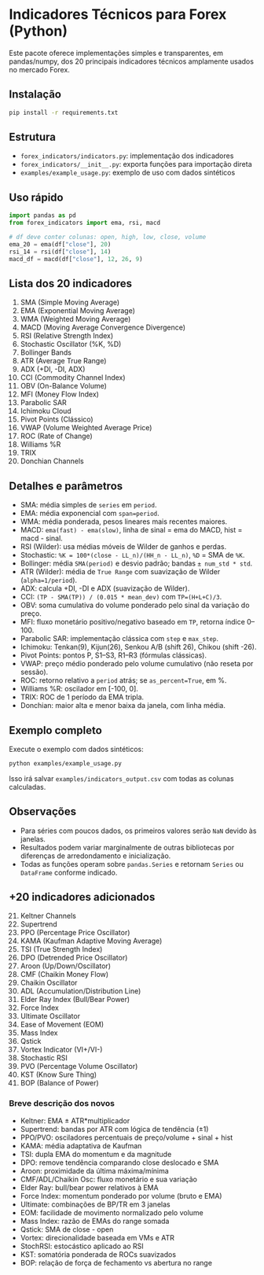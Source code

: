 # Indicadores Técnicos para Forex (Python)

Este pacote oferece implementações simples e transparentes, em pandas/numpy, dos 20 principais indicadores técnicos amplamente usados no mercado Forex.

## Instalação

```bash
pip install -r requirements.txt
```

## Estrutura

- `forex_indicators/indicators.py`: implementação dos indicadores
- `forex_indicators/__init__.py`: exporta funções para importação direta
- `examples/example_usage.py`: exemplo de uso com dados sintéticos

## Uso rápido

```python
import pandas as pd
from forex_indicators import ema, rsi, macd

# df deve conter colunas: open, high, low, close, volume
ema_20 = ema(df["close"], 20)
rsi_14 = rsi(df["close"], 14)
macd_df = macd(df["close"], 12, 26, 9)
```

## Lista dos 20 indicadores

1. SMA (Simple Moving Average)
2. EMA (Exponential Moving Average)
3. WMA (Weighted Moving Average)
4. MACD (Moving Average Convergence Divergence)
5. RSI (Relative Strength Index)
6. Stochastic Oscillator (%K, %D)
7. Bollinger Bands
8. ATR (Average True Range)
9. ADX (+DI, -DI, ADX)
10. CCI (Commodity Channel Index)
11. OBV (On-Balance Volume)
12. MFI (Money Flow Index)
13. Parabolic SAR
14. Ichimoku Cloud
15. Pivot Points (Clássico)
16. VWAP (Volume Weighted Average Price)
17. ROC (Rate of Change)
18. Williams %R
19. TRIX
20. Donchian Channels

## Detalhes e parâmetros

- SMA: média simples de `series` em `period`.
- EMA: média exponencial com `span=period`.
- WMA: média ponderada, pesos lineares mais recentes maiores.
- MACD: `ema(fast) - ema(slow)`, linha de sinal = ema do MACD, hist = macd - sinal.
- RSI (Wilder): usa médias móveis de Wilder de ganhos e perdas.
- Stochastic: `%K = 100*(close - LL_n)/(HH_n - LL_n)`, `%D` = SMA de `%K`.
- Bollinger: média `SMA(period)` e desvio padrão; bandas `± num_std * std`.
- ATR (Wilder): média de `True Range` com suavização de Wilder (`alpha=1/period`).
- ADX: calcula +DI, -DI e ADX (suavização de Wilder).
- CCI: `(TP - SMA(TP)) / (0.015 * mean_dev)` com `TP=(H+L+C)/3`.
- OBV: soma cumulativa do volume ponderado pelo sinal da variação do preço.
- MFI: fluxo monetário positivo/negativo baseado em `TP`, retorna índice 0–100.
- Parabolic SAR: implementação clássica com `step` e `max_step`.
- Ichimoku: Tenkan(9), Kijun(26), Senkou A/B (shift 26), Chikou (shift -26).
- Pivot Points: pontos P, S1–S3, R1–R3 (fórmulas clássicas).
- VWAP: preço médio ponderado pelo volume cumulativo (não reseta por sessão).
- ROC: retorno relativo a `period` atrás; se `as_percent=True`, em %.
- Williams %R: oscilador em [-100, 0].
- TRIX: ROC de 1 período da EMA tripla.
- Donchian: maior alta e menor baixa da janela, com linha média.

## Exemplo completo

Execute o exemplo com dados sintéticos:

```bash
python examples/example_usage.py
```

Isso irá salvar `examples/indicators_output.csv` com todas as colunas calculadas.

## Observações

- Para séries com poucos dados, os primeiros valores serão `NaN` devido às janelas.
- Resultados podem variar marginalmente de outras bibliotecas por diferenças de arredondamento e inicialização.
- Todas as funções operam sobre `pandas.Series` e retornam `Series` ou `DataFrame` conforme indicado.

## +20 indicadores adicionados

21. Keltner Channels
22. Supertrend
23. PPO (Percentage Price Oscillator)
24. KAMA (Kaufman Adaptive Moving Average)
25. TSI (True Strength Index)
26. DPO (Detrended Price Oscillator)
27. Aroon (Up/Down/Oscillator)
28. CMF (Chaikin Money Flow)
29. Chaikin Oscillator
30. ADL (Accumulation/Distribution Line)
31. Elder Ray Index (Bull/Bear Power)
32. Force Index
33. Ultimate Oscillator
34. Ease of Movement (EOM)
35. Mass Index
36. Qstick
37. Vortex Indicator (VI+/VI-)
38. Stochastic RSI
39. PVO (Percentage Volume Oscillator)
40. KST (Know Sure Thing)
41. BOP (Balance of Power)

### Breve descrição dos novos
- Keltner: EMA ± ATR*multiplicador
- Supertrend: bandas por ATR com lógica de tendência (±1)
- PPO/PVO: osciladores percentuais de preço/volume + sinal + hist
- KAMA: média adaptativa de Kaufman
- TSI: dupla EMA do momentum e da magnitude
- DPO: remove tendência comparando close deslocado e SMA
- Aroon: proximidade da última máxima/mínima
- CMF/ADL/Chaikin Osc: fluxo monetário e sua variação
- Elder Ray: bull/bear power relativos à EMA
- Force Index: momentum ponderado por volume (bruto e EMA)
- Ultimate: combinações de BP/TR em 3 janelas
- EOM: facilidade de movimento normalizado pelo volume
- Mass Index: razão de EMAs do range somada
- Qstick: SMA de close - open
- Vortex: direcionalidade baseada em VMs e ATR
- StochRSI: estocástico aplicado ao RSI
- KST: somatória ponderada de ROCs suavizados
- BOP: relação de força de fechamento vs abertura no range